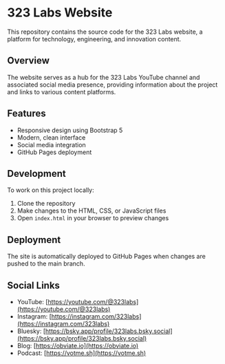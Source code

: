 # 323 Labs Website

This repository contains the source code for the 323 Labs website, a platform for technology, engineering, and innovation content.

## Overview

The website serves as a hub for the 323 Labs YouTube channel and associated social media presence, providing information about the project and links to various content platforms.

## Features

- Responsive design using Bootstrap 5
- Modern, clean interface
- Social media integration
- GitHub Pages deployment

## Development

To work on this project locally:

1. Clone the repository
2. Make changes to the HTML, CSS, or JavaScript files
3. Open `index.html` in your browser to preview changes

## Deployment

The site is automatically deployed to GitHub Pages when changes are pushed to the main branch.

## Social Links

- YouTube: [https://youtube.com/@323labs](https://youtube.com/@323labs)
- Instagram: [https://instagram.com/323labs](https://instagram.com/323labs)
- Bluesky: [https://bsky.app/profile/323labs.bsky.social](https://bsky.app/profile/323labs.bsky.social)
- Blog: [https://obviate.io](https://obviate.io)
- Podcast: [https://votme.sh](https://votme.sh)